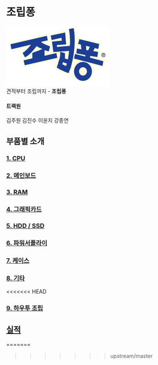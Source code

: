 # 조립퐁
![로고](static/logo.png)  
견적부터 조립까지 - **조립퐁**

#### 트랙원
김주원 김진수 이윤지 강종연
## 부품별 소개
### [1. CPU](parts/CPU.md)
### [2. 메인보드](parts/MB.md)
### [3. RAM](parts/RAM.md)
### [4. 그래픽카드](parts/VGA.md)
### [5. HDD / SSD](parts/Storage.md)
### [6. 파워서플라이](parts/PSU.md)
### [7. 케이스](parts/CASE.md)
### [8. 기타](parts/guitar.md)
<<<<<<< HEAD
### [9. 하우투 조립](parts/jollyp.md)

## [실적](record.md)
=======
>>>>>>> upstream/master
